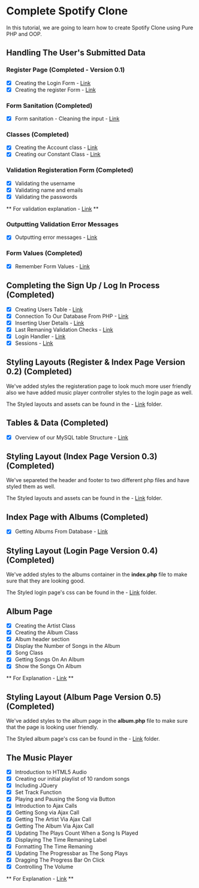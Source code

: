 # Complete Spotify Clone

In this tutorial, we are going to learn how to create Spotify Clone using Pure PHP and OOP.

## Handling The User's Submitted Data

### Register Page (Completed - Version 0.1)

- [x] Creating the Login Form - [Link](tutorials/AuthPages/register.php#L8-#L21)
- [x] Creating the register Form - [Link](tutorials/AuthPages/register.php#L25-#L64)

### Form Sanitation (Completed)

- [x] Form sanitation - Cleaning the input - [Link](tutorials/tutorial1.md)

### Classes (Completed)

- [x] Creating the Account class - [Link](tutorials/tutorial2.md)
- [x] Creating our Constant Class - [Link](includes/tutorial3.md)

### Validation Registeration Form (Completed)

- [x] Validating the username 
- [x] Validating name and emails
- [x] Validating the passwords

** For validation explanation - [Link](tutorials/tutorial4.md) **

### Outputting Validation Error Messages

- [x] Outputting error messages - [Link](tutorials/tutorial5.md)

### Form Values (Completed)

- [x] Remember Form Values - [Link](tutorials/tutorial6.md)

## Completing the Sign Up / Log In Process (Completed)

- [x] Creating Users Table - [Link](tutorials/tutorail7.md)
- [x] Connection To Our Database From PHP - [Link](tutorials/tutorial8.md)
- [x] Inserting User Details - [Link](tutorials/tutorial9.md)
- [x] Last Remaning Validation Checks - [Link](tutorials/tutorial9.md#L61-#L105)
- [x] Login Handler - [Link](tutorials/tutorial10.md)
- [x] Sessions - [Link](tutorials/tutorail11.md)

## Styling Layouts (Register & Index Page Version 0.2) (Completed)

We've added styles the registeration page to look much more user friendly also we have added music player controller styles to the login page as well.

The Styled layouts and assets can be found in the - [Link](tutorials/AuthPages/Styled_V1) folder.

## Tables & Data (Completed)

- [x] Overview of our MySQL table Structure - [Link](tutorials/tutorial12.md)

## Styling Layout (Index Page Version 0.3) (Completed)

We've separeted the header and footer to two different php files and have styled them as well.

The Styled layouts and assets can be found in the - [Link](tutorials/AuthPages/Styled_V2) folder.

## Index Page with Albums (Completed)

- [x] Getting Albums From Database - [Link](tutorials/tutorial13.md)

## Styling Layout (Login Page Version 0.4) (Completed)

We've added styles to the albums container in the **index.php** file to make sure that they are looking good.

The Styled login page's css can be found in the - [Link](tutorials/AuthPages/Styled_V3) folder.

## Album Page

- [x] Creating the Artist Class
- [x] Creating the Album Class
- [x] Album header section
- [x] Display the Number of Songs in the Album
- [x] Song Class
- [x] Getting Songs On An Album
- [x] Show the Songs On Album

** For Explanation - [Link](tutorials/tutorial14.md) **

## Styling Layout (Album Page Version 0.5) (Completed)

We've added styles to the album page in the **album.php** file to make sure that the page is looking user friendly.

The Styled album page's css can be found in the - [Link](tutorials/AuthPages/Styled_V4) folder.

## The Music Player

- [x] Introduction to HTML5 Audio
- [x] Creating our initial playlist of 10 random songs
- [x] Including JQuery
- [x] Set Track Function
- [x] Playing and Pausing the Song via Button
- [x] Introduction to Ajax Calls
- [x] Getting Song via Ajax Call
- [x] Getting The Artist Via Ajax Call
- [x] Getting The Album Via Ajax Call
- [x] Updating The Plays Count When a Song Is Played
- [x] Displaying The Time Remaning Label
- [x] Formatting The Time Remaning
- [x] Updating The Progressbar as The Song Plays
- [x] Dragging The Progress Bar On Click
- [x] Controlling The Volume

** For Explanation - [Link](tutorials/tutorial15.md) **